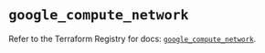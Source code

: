 # `google_compute_network`

Refer to the Terraform Registry for docs: [`google_compute_network`](https://registry.terraform.io/providers/hashicorp/google-beta/5.18.0/docs/resources/google_compute_network).
